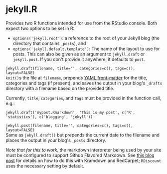 jekyll.R
========
Provides two R functions intended for use from the RStudio console. Both expect two options to be set in R:

* `options('jekyll.root')`: a reference to the root of your Jekyll blog (the directory that contains `_posts`), and
* `options('jekyll.default.template')`: The name of the layout to use for posts. This can also be given as an 
argument to `jekyll.draft` or `jekyll.post`. If you don't provide it anywhere, it defaults to `post`.

`jekyll.draft(filename, title='', categories=c(), tags=c(), layout=FALSE)`  
`knit()`s the file at `filename`, prepends [YAML front-matter](http://jekyllrb.com/docs/frontmatter/) for the title, categories and tags (if present), and saves the output in your blog's `_drafts` directory with a filename based on the provided title.

Currently, `title`, `categories`, and `tags` must be provided in the function call, e.g.:
```
jekyll.draft('mypost.Rmarkdown', 'This is my post', c('R', 'statistics'), c('blogging', 'jekyll'))
```

`jekyll.post(filename, title='', categories=c(), tags=c(), layout=FALSE)`  
Same as `jekyll.draft()` but prepends the current date to the filename and places the output in your blog's `_posts` directory.

*Note that for this to work,* the markdown interpreter being used by your site must be configured to support Github Flavored Markdown. See [this blog post](http://simonvanderveldt.nl/jekyll-github-flavored-markdown-and-footnotes/) for details on how to do this with Kramdown and RedCarpet; `RDiscount` uses the necessary setting by default.
